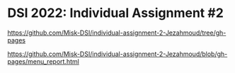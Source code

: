 # DSI 2022: Individual Assignment #2

https://github.com/Misk-DSI/individual-assignment-2-Jezahmoud/tree/gh-pages

https://github.com/Misk-DSI/individual-assignment-2-Jezahmoud/blob/gh-pages/menu_report.html